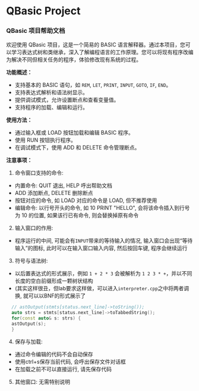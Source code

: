 # QBasic Project
### QBasic 项目帮助文档

欢迎使用 QBasic 项目，这是一个简易的 BASIC 语言解释器。通过本项目，您可以学习表达式树和类继承，深入了解编程语言的工作原理。您可以将现有程序改编为解决不同但相关任务的程序，体验修改现有系统的过程。

**功能概述：**
- 支持基本的 BASIC 语句，如 `REM`, `LET`, `PRINT`, `INPUT`, `GOTO`, `IF`, `END`。
- 支持表达式解析和语法树显示。
- 提供调试模式，允许设置断点和查看变量值。
- 支持程序的加载、编辑和运行。

**使用方法：**
- 通过输入框或 LOAD 按钮加载和编辑 BASIC 程序。
- 使用 RUN 按钮执行程序。
- 在调试模式下，使用 ADD 和 DELETE 命令管理断点。

**注意事项：**
1. 命令窗口支持的命令:
- 内置命令: QUIT 退出, HELP 呼出帮助文档
- ADD 添加断点, DELETE 删除断点
- 按钮对应的命令, 如 LOAD 对应的命令是 LOAD, 但不推荐使用
- 编辑命令: 以行号开头的命令, 如 10 PRINT "HELLO", 会将该命令插入到行号为 10 的位置, 如果该行已有命令, 则会替换掉原有命令

2. 输入窗口的作用:
- 程序运行的中间, 可能会有`INPUT`带来的等待输入的情况, 输入窗口会出现“等待输入”的图标, 此时可以在输入窗口输入内容, 然后按回车键, 程序会继续运行

3. 符号与语法树:
- 以后置表达式的形式展示，例如 `1 + 2 * 3` 会被解析为 `1 2 3 * +`，并以不同长度的空白前缀形成一颗树状结构
- (其实这样很丑，但lab要求这样做，可以进入`interpreter.cpp`之中将两者调换, 就可以以BNF的形式展示了
```cpp
  // astOutput(stmts[status.next_line]->toString());
  auto strs = stmts[status.next_line]->toTabbedString();
  for(const auto& s: strs) {
  astOutput(s);
  }
```
4. 保存与加载:
- 通过命令编辑的代码不会自动保存
- 使用ctrl+s保存当前代码, 会呼出保存文件对话框
- 在加载之前不可以直接运行, 请先保存代码

5. 其他窗口: 无需特别说明